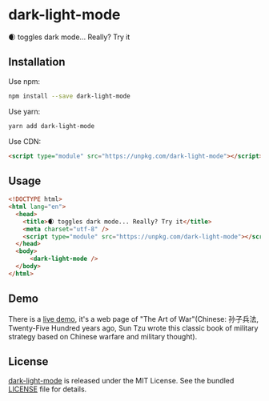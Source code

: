 # dark-light-mode

🌒 toggles dark mode... Really? Try it

## Installation

Use npm:

```bash
npm install --save dark-light-mode
```

Use yarn:

```bash
yarn add dark-light-mode
```

Use CDN:

```html
<script type="module" src="https://unpkg.com/dark-light-mode"></script>
```

## Usage

```html
<!DOCTYPE html>
<html lang="en">
  <head>
    <title>🌒 toggles dark mode... Really? Try it</title>
    <meta charset="utf-8" />
    <script type="module" src="https://unpkg.com/dark-light-mode"></script>
  </head>
  <body>
      <dark-light-mode />
  </body>
</html>
```

## Demo

There is a [live demo](https://unpkg.com/dark-light-mode/demo/index.html), it's
a web page of "The Art of War"(Chinese: 孙子兵法, Twenty-Five Hundred years ago, Sun
Tzu wrote this classic book of military strategy based on Chinese warfare and
military thought).

## License

[dark-light-mode](https://github.com/justjavac/dark-light-mode) is released
under the MIT License. See the bundled [LICENSE](./LICENSE) file for details.
